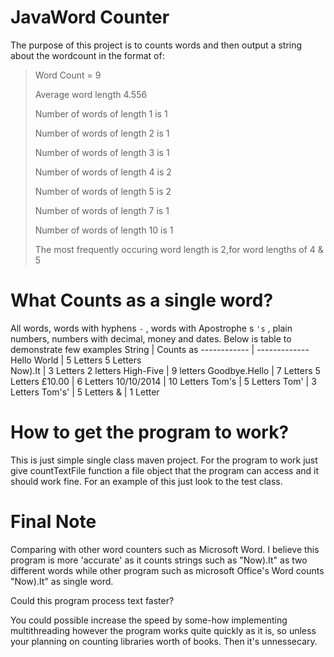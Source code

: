 # JavaWord Counter
 The purpose of this project is to counts words and then output a string about the
 wordcount in the format of:
 >Word Count = 9
 >
 >Average word length 4.556
 >
 >Number of words of length 1 is 1
 >
 >Number of words of length 2 is 1 
 >
 >Number of words of length 3 is 1
 >
 >Number of words of length 4 is 2
 >
 >Number of words of length 5 is 2
 >
 >Number of words of length 7 is 1
 >
 >Number of words of length 10 is 1
 >
 >The most frequently occuring word length is 2,for word lengths of 4 & 5
 >
 
 # What Counts as a single word?
 All words, words with hyphens `-` , words with Apostrophe s `'s` , plain numbers, numbers with decimal, money and dates. Below is table to demonstrate
 few examples
String         | Counts as
------------   | -------------
Hello World    | 5 Letters 5 Letters  
Now).It		   | 3 Letters 2 letters
High-Five      | 9 letters
Goodbye.Hello  | 7 Letters 5 Letters
£10.00         | 6 Letters
10/10/2014     | 10 Letters
Tom's          | 5 Letters
Tom'           | 3 Letters
Tom's'         | 5 Letters
&              | 1 Letter

# How to get the program to work?

This is just simple single class maven project. For the program to work just give countTextFile function a file object that the program can access and it should work fine. 
For an example of this just look to the test class.

# Final Note

Comparing with other word counters such as Microsoft Word. I believe this program is more 'accurate' as it counts strings such as "Now).It" as two different words while other program such as microsoft Office's Word counts "Now).It" as single word.

Could this program process text faster?

You could possible increase the speed by some-how implementing multithreading however the program works quite quickly as it is, 
so unless your planning on counting libraries worth of books. Then it's unnessecary.
